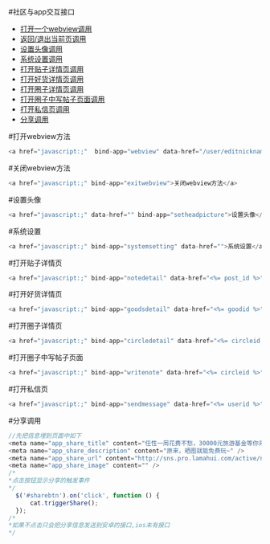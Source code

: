 
#社区与app交互接口
- [打开一个webview调用](#打开webview方法)     
- [返回/退出当前页调用](#关闭webview方法)     
- [设置头像调用](#设置头像) 
- [系统设置调用](#系统设置) 
- [打开贴子详情页调用](#打开贴子详情页) 
- [打开好货详情页调用](#打开好货详情页) 
- [打开圈子详情页调用](#打开圈子详情页) 
- [打开圈子中写帖子页面调用](#打开圈子中写帖子页面) 
- [打开私信页调用](#打开私信页) 
- [分享调用](#分享调用) 

#打开webview方法
```js
<a href="javascript:;"  bind-app="webview" data-href="/user/editnickname?showtitle=false">打开webview方法</a>
```
#关闭webview方法
```js
<a href="javascript:;" bind-app="exitwebview">关闭webview方法</a>
```
#设置头像
```js
<a href="javascript:;" data-href="" bind-app="setheadpicture">设置头像</a>
```
#系统设置
```js
<a href="javascript:;" bind-app="systemsetting" data-href="">系统设置</a>
```
#打开贴子详情页
```js
<a href="javascript:;" bind-app="notedetail" data-href="<%= post_id %>" >打开贴子详情页</a>
```
#打开好货详情页
```js
<a href="javascript:;" bind-app="goodsdetail" data-href="<%= goodid %>" >好货详情页</a>
```
#打开圈子详情页
```js
<a href="javascript:;" bind-app="circledetail" data-href="<%= circleid %>" >圈子详情页</a>
```
#打开圈子中写帖子页面
```js
<a href="javascript:;" bind-app="writenote" data-href="<%= circleid %>">写帖子页面</a>
```
#打开私信页
```js
<a href="javascript:;" bind-app="sendmessage" data-href="<%= userid %>">打开私信页</a>
```
#分享调用
```js
//先把信息埋到页面中如下
<meta name="app_share_title" content="任性一周花费不愁，30000元旅游基金等你来拿！" />
<meta name="app_share_description" content="原来，晒图就能免费玩~" />
<meta name="app_share_url" content="http://sns.pro.lamahui.com/active/national?postid={{ Input::get('postid') }}" />
<meta name="app_share_image" content="" />
/*
*点击按钮显示分享的触发事件
*/
  $('#sharebtn').on('click', function () {
      cat.triggerShare();
  });
/*
*如果不点击只会把分享信息发送到安卓的接口,ios未有接口
*/
```
